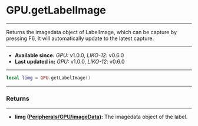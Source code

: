 # GPU.getLabelImage
---

Returns the imagedata object of LabelImage, which can be capture by pressing F6, It will automatically update to the latest capture.

---

* **Available since:** _GPU:_ v1.0.0, _LIKO-12_: v0.6.0
* **Last updated in:** _GPU:_ v1.0.0, _LIKO-12_: v0.6.0

---

```lua
local limg = GPU.getLabelImage()
```

---
### Returns
---

* **limg ([Peripherals/GPU/imageData](/Documentation/Peripherals/GPU/objects/imageData/)):** The imagedata object of the label.

